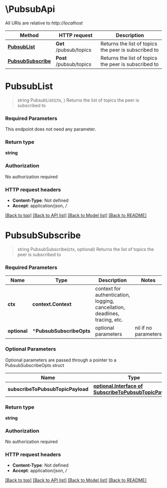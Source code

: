 # \PubsubApi

All URIs are relative to *http://localhost*

Method | HTTP request | Description
------------- | ------------- | -------------
[**PubsubList**](PubsubApi.md#PubsubList) | **Get** /pubsub/topics | Returns the list of topics the peer is subscribed to
[**PubsubSubscribe**](PubsubApi.md#PubsubSubscribe) | **Post** /pubsub/topics | Returns the list of topics the peer is subscribed to


# **PubsubList**
> string PubsubList(ctx, )
Returns the list of topics the peer is subscribed to

### Required Parameters
This endpoint does not need any parameter.

### Return type

**string**

### Authorization

No authorization required

### HTTP request headers

 - **Content-Type**: Not defined
 - **Accept**: application/json, */*

[[Back to top]](#) [[Back to API list]](../README.md#documentation-for-api-endpoints) [[Back to Model list]](../README.md#documentation-for-models) [[Back to README]](../README.md)

# **PubsubSubscribe**
> string PubsubSubscribe(ctx, optional)
Returns the list of topics the peer is subscribed to

### Required Parameters

Name | Type | Description  | Notes
------------- | ------------- | ------------- | -------------
 **ctx** | **context.Context** | context for authentication, logging, cancellation, deadlines, tracing, etc.
 **optional** | ***PubsubSubscribeOpts** | optional parameters | nil if no parameters

### Optional Parameters
Optional parameters are passed through a pointer to a PubsubSubscribeOpts struct

Name | Type | Description  | Notes
------------- | ------------- | ------------- | -------------
 **subscribeToPubsubTopicPayload** | [**optional.Interface of SubscribeToPubsubTopicPayload**](SubscribeToPubsubTopicPayload.md)|  | 

### Return type

**string**

### Authorization

No authorization required

### HTTP request headers

 - **Content-Type**: Not defined
 - **Accept**: application/json, */*

[[Back to top]](#) [[Back to API list]](../README.md#documentation-for-api-endpoints) [[Back to Model list]](../README.md#documentation-for-models) [[Back to README]](../README.md)

